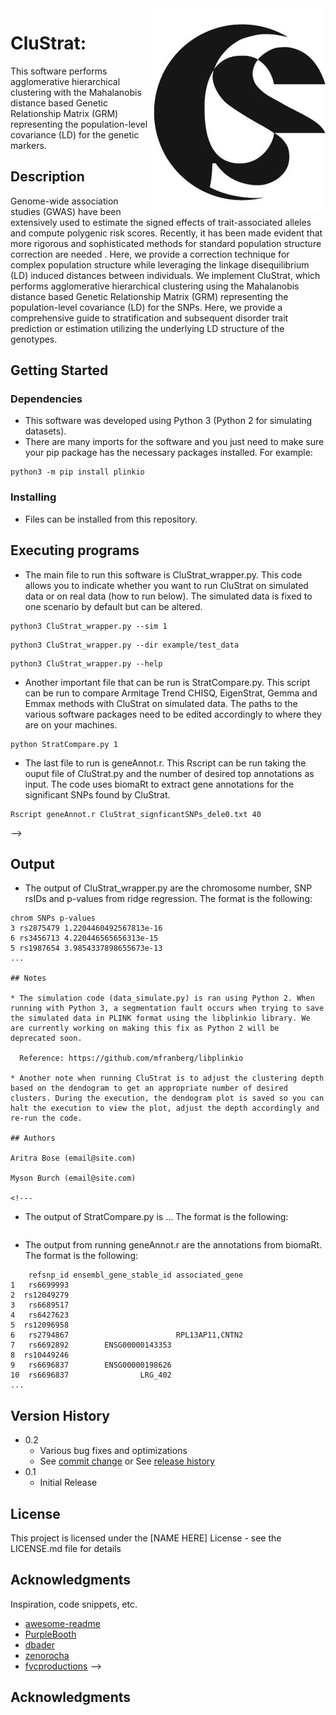 <img src="src/purduecs.jpg" align="right" />

# CluStrat: 

This software performs agglomerative hierarchical clustering with the 
Mahalanobis distance based Genetic Relationship Matrix (GRM) representing the 
population-level covariance (LD) for the genetic markers. 

## Description

Genome-wide association studies (GWAS) have been extensively used to 
estimate the signed effects of trait-associated alleles and compute 
polygenic risk scores. Recently, it has been made evident that more 
rigorous and sophisticated methods for standard population structure correction 
are needed . Here, we provide a correction technique for complex population structure 
while leveraging the linkage disequilibrium (LD) induced distances between individuals. We implement CluStrat, which performs agglomerative hierarchical clustering using the Mahalanobis distance based Genetic Relationship Matrix (GRM) representing the population-level covariance (LD) for the SNPs. Here, we provide a comprehensive guide to stratification and subsequent disorder trait prediction or estimation utilizing the underlying LD structure of the genotypes.

## Getting Started

### Dependencies

* This software was developed using Python 3 (Python 2 for simulating datasets). 
* There are many imports for the software and you just need to make sure your pip package has the necessary packages installed. For example:
```
python3 -m pip install plinkio
```

### Installing

* Files can be installed from this repository.

## Executing programs
* The main file to run this software is CluStrat_wrapper.py. This code allows you to indicate whether you want to run CluStrat on simulated data or on real data (how to run below). The simulated data is fixed to one scenario by default but can be altered.  
```
python3 CluStrat_wrapper.py --sim 1
```
```
python3 CluStrat_wrapper.py --dir example/test_data 
```
```
python3 CluStrat_wrapper.py --help
```
* Another important file that can be run is StratCompare.py. This script can be run to compare Armitage Trend CHISQ, EigenStrat, Gemma and Emmax methods with CluStrat on simulated data. The paths to the various software packages need to be edited accordingly to where they are on your machines.
```
python StratCompare.py 1
```
* The last file to run is geneAnnot.r. This Rscript can be run taking the ouput file of CluStrat.py and the number of desired top annotations as input. The code uses biomaRt to extract gene annotations for the significant SNPs found by CluStrat. 
```
Rscript geneAnnot.r CluStrat_signficantSNPs_dele0.txt 40
```
-->
## Output 
* The output of CluStrat_wrapper.py are the chromosome number, SNP rsIDs and p-values from ridge regression. The format is the following: 
```
chrom SNPs p-values
3 rs2875479 1.2204460492567813e-16
6 rs3456713 4.220446565656313e-15
5 rs1987654 3.9854337898655673e-13
...

## Notes

* The simulation code (data_simulate.py) is ran using Python 2. When running with Python 3, a segmentation fault occurs when trying to save the simulated data in PLINK format using the libplinkio library. We are currently working on making this fix as Python 2 will be deprecated soon. 

  Reference: https://github.com/mfranberg/libplinkio

* Another note when running CluStrat is to adjust the clustering depth based on the dendogram to get an appropriate number of desired clusters. During the execution, the dendogram plot is saved so you can halt the execution to view the plot, adjust the depth accordingly and re-run the code.

## Authors 

Aritra Bose (email@site.com)

Myson Burch (email@site.com)

<!---

```
* The output of StratCompare.py is ... The format is the following:
```
```
* The output from running geneAnnot.r are the annotations from biomaRt. The format is the following:
```
    refsnp_id ensembl_gene_stable_id associated_gene
1   rs6699993
2  rs12049279
3   rs6689517
4   rs6427623
5  rs12096958
6   rs2794867                        RPL13AP11,CNTN2
7   rs6692892        ENSG00000143353
8  rs10449246
9   rs6696837        ENSG00000198626
10  rs6696837                LRG_402
...
```

## Version History
* 0.2
    * Various bug fixes and optimizations
    * See [commit change]() or See [release history]()
* 0.1
    * Initial Release
## License
This project is licensed under the [NAME HERE] License - see the LICENSE.md file for details
## Acknowledgments
Inspiration, code snippets, etc.
* [awesome-readme](https://github.com/matiassingers/awesome-readme)
* [PurpleBooth](https://gist.github.com/PurpleBooth/109311bb0361f32d87a2)
* [dbader](https://github.com/dbader/readme-template)
* [zenorocha](https://gist.github.com/zenorocha/4526327)
* [fvcproductions](https://gist.github.com/fvcproductions/1bfc2d4aecb01a834b46)
-->

## Acknowledgments

